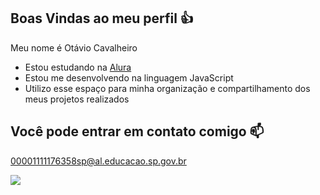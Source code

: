 ## Boas Vindas ao meu perfil 👍

Meu nome é Otávio Cavalheiro

- Estou estudando na [Alura](https://www.alura.com.br)
- Estou me desenvolvendo na linguagem JavaScript
- Utilizo esse espaço para minha organização e compartilhamento dos meus projetos realizados 

## Você pode entrar em contato comigo 📫

00001111176358sp@al.educacao.sp.gov.br


![](https://media1.tenor.com/m/3X9v444Ur9EAAAAC/shaun-the-sheep-sheep.gif)
